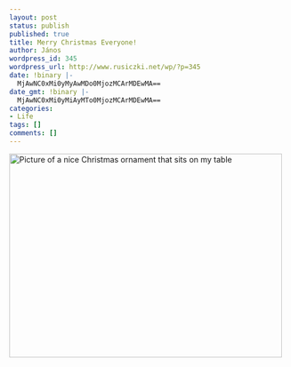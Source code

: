 ```yaml
---
layout: post
status: publish
published: true
title: Merry Christmas Everyone!
author: János
wordpress_id: 345
wordpress_url: http://www.rusiczki.net/wp/?p=345
date: !binary |-
  MjAwNC0xMi0yMyAwMDo0MjozMCArMDEwMA==
date_gmt: !binary |-
  MjAwNC0xMi0yMiAyMTo0MjozMCArMDEwMA==
categories:
- Life
tags: []
comments: []
---
```

<p><img src="http://www.rusiczki.net/blog/blogpics/merry_xmas_2004.jpg" width="490" height="367" alt="Picture of a nice Christmas ornament that sits on my table" class="image" /></p>
